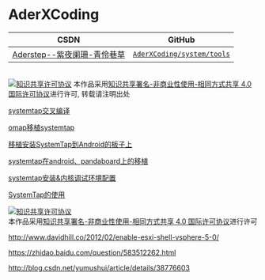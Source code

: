 AderXCoding
=======

| CSDN | GitHub |
|:----:|:------:|
| [Aderstep--紫夜阑珊-青伶巷草](http://blog.csdn.net/gatieme) | [`AderXCoding/system/tools`](https://github.com/gatieme/AderXCoding/tree/master/system/tools) |


<br>
<a rel="license" href="http://creativecommons.org/licenses/by-nc-sa/4.0/"><img alt="知识共享许可协议" style="border-width:0" src="https://i.creativecommons.org/l/by-nc-sa/4.0/88x31.png" /></a>
本作品采用<a rel="license" href="http://creativecommons.org/licenses/by-nc-sa/4.0/">知识共享署名-非商业性使用-相同方式共享 4.0 国际许可协议</a>进行许可, 转载请注明出处
<br>


[systemtap交叉编译](http://blog.chinaunix.net/uid-10705106-id-3886742.html)

[omap移植systemtap](http://blog.csdn.net/sunnybeike/article/details/7776800)

[移植安装SystemTap到Android的板子上](http://www.codeweblog.com/%E7%A7%BB%E6%A4%8D%E5%AE%89%E8%A3%85systemtap%E5%88%B0android%E7%9A%84%E6%9D%BF%E5%AD%90%E4%B8%8A/)


[systemtap在android、pandaboard上的移植](http://blog.csdn.net/lzuzhp06/article/details/7778189)

[systemtap安装&内核调试环境配置](http://blog.csdn.net/sunnybeike/article/details/7752005)

[SystemTap的使用](http://blog.chinaunix.net/uid-7585066-id-2048719.html)


<a rel="license" href="http://creativecommons.org/licenses/by-nc-sa/4.0/"><img alt="知识共享许可协议" style="border-width:0" src="https://i.creativecommons.org/l/by-nc-sa/4.0/88x31.png" /></a>
<br>
本作品采用<a rel="license" href="http://creativecommons.org/licenses/by-nc-sa/4.0/">知识共享署名-非商业性使用-相同方式共享 4.0 国际许可协议</a>进行许可


http://www.davidhill.co/2012/02/enable-esxi-shell-vsphere-5-0/


https://zhidao.baidu.com/question/583512262.html

http://blog.csdn.net/yumushui/article/details/38776603
